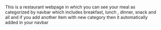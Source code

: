 This is a restaurant webpage in which you can see your meal as categorized by navbar which includes breakfast, lunch , dinner, snack and all and if you add another item with new category then it automatically added in your navbar 

